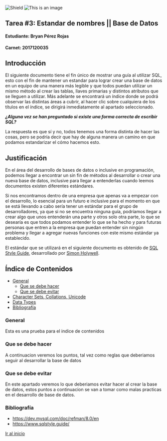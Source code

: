 ![Shield](https://img.shields.io/badge/Tarea%203-La%20tarea%20esta%20terminada-blue)
<a name="top"></a>
![This is an image](https://upload.wikimedia.org/wikipedia/commons/thumb/c/c8/Firma_TEC.svg/1280px-Firma_TEC.svg.png)
## Tarea #3: Estandar de nombres || Base de Datos					
#### Estudiante: Bryan Pérez Rojas 
#### Carnet: 2017120035

## Introducción
El siguiente documento tiene el fin único de mostrar una guía al utilizar SQL, esto con el fin de mantener
un estandar para lograr crear una base de datos en un equipo de una manera más legible y que todos puedan
utilizar un mismo método al crear las tablas, llaves primarias y distintos atributos que se lleguen a utilizar.
Más adelante se encontrará un índice donde se podrá observar las distintas áreas a cubrir, al hacer clic sobre
cualquiera de los títulos en el índice, se dirigirá inmediatamente al apartado seleccionado. 

***¿Alguna vez se han preguntado si existe una forma correcta de escribir SQL?***

La respuesta es que sí y no, todos tenemos una forma distinta de hacer las cosas, pero se podría decir que hay
de alguna manera un camino en que podamos estandarizar el cómo hacemos esto.

## Justificación
En el área del desarrollo de bases de datos o inclusive en programación, podemos llegar a encontrar un sin fin de 
métodos al desarrollar o crear una nueva base de datos, inclusive para llegar a entenderlas cuando leemos documentos
existen diferentes estándares. 

Si nos encontramos dentro de una empresa que apenas va a empezar con el desarrollo,  lo esencial para un futuro e 
inclusive para el momento en que se está llevando a cabo sería tener un estándar para el grupo de desarrolladores, 
ya que si no se encuentra ninguna guía, podríamos llegar a crear algo que unos entenderán una parte y otros solo 
otra parte, lo que se desearía es que todos podamos entender lo que se ha hecho y para futuras personas que entren 
a la empresa que puedan entender sin ningún problema y llegar a agregar nuevas funciones con este mismo estándar ya
establecido. 

El estándar que se utilizará en el siguiente documento es obtenido de [SQL Style Guide](https://www.sqlstyle.guide/), desarrollado por [Simon Holywell](https://www.simonholywell.com/).


## Índice de Contenidos

- [General](#1)  
    - [Que se debe hacer](#11)
    - [Que se debe evitar](#12)
- [Character Sets, Collations, Unicode](#2)
- [Data Types](#3)
- [Bibliografía](#4)


###  General <a name="1"></a>

Esta es una prueba para el indice de contenidos

### Que se debe hacer <a name="11"></a>
A continuacion veremos los puntos, tal vez como reglas que deberiamos seguir al desarrollar la base de datos

### Que se debe evitar <a name="12"></a>
En este apartado veremos lo que deberiamos evitar hacer al crear la base de datos, estos puntos a continuacion
se van a tomar como malas practicas en el desarrollo de base de datos. 

### Bibliografía <a name = "4"></a>
* https://dev.mysql.com/doc/refman/8.0/en
* https://www.sqlstyle.guide/


[Ir al inicio](#top)

